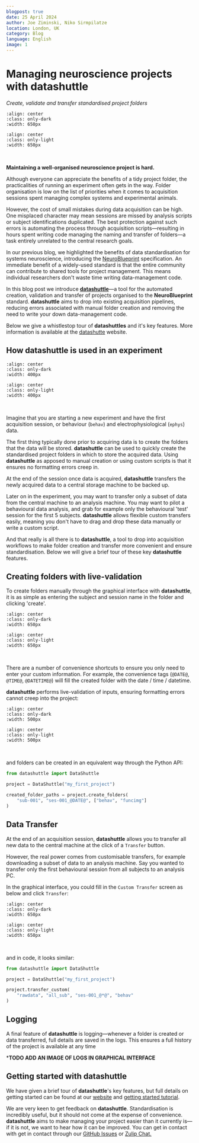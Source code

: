 ```yaml
---
blogpost: true
date: 25 April 2024
author: Joe Ziminski, Niko Sirmpilatze
location: London, UK
category: Blog
language: English
image: 1
---
```




# Managing neuroscience projects with **datashuttle**
*Create, validate and transfer standardised project folders*

```{image} /_static/blog_images/datashuttle/datashuttle-overview-dark.png
:align: center
:class: only-dark
:width: 650px
```
```{image} /_static/blog_images/datashuttle/datashuttle-overview-light.png
:align: center
:class: only-light
:width: 650px
```
<br>

**Maintaining a well-organised neuroscience project is hard.**

Although everyone can appreciate the benefits of a tidy project
folder, the practicalities of running an experiment often gets 
in the way. Folder organisation 
is low on the list of priorities when it
comes to acquisition sessions spent managing complex systems 
and experimental animals.

However, the cost of small mistakes during data acquisition can be high.
One misplaced character may mean sessions are missed by analysis 
scripts or subject identifications duplicated.
The best protection against such errors is automating the process
through acquisition scripts—resulting in hours spent writing code 
managing the naming and transfer of folders—a task entirely 
unrelated to the central research goals.

In our previous blog, we highlighted the benefits of data standardisation 
for systems neuroscience, introducing the 
[NeuroBlueprint](https://neuroblueprint.neuroinformatics.dev/) 
specification. 
An immediate benefit of a widely-used standard is that the entire community
can contribute to shared tools for project management.
This means individual researchers don't waste time
writing data-management code. 

In this blog post we introduce 
[**datashuttle**](https://datashuttle.neuroinformatics.dev/)—a 
tool for the automated creation, 
validation and transfer of projects organised to 
the **NeuroBlueprint** standard. **datashuttle** aims to
drop into existing acquisition pipelines, reducing errors
associated with manual folder creation and removing the need
to write your down data-management code.

Below we give a whistlestop tour of **datashuttles** and it's key
features. More information is available at the 
[datashutte](https://datashuttle.neuroinformatics.dev/) 
website.

## How **datashuttle** is used in an experiment

```{image} /_static/blog_images/datashuttle/tutorial-1-example-file-tree-dark.png
:align: center
:class: only-dark
:width: 400px
```
```{image} /_static/blog_images/datashuttle/tutorial-1-example-file-tree-light.png
:align: center
:class: only-light
:width: 400px
```
<br>

Imagine that you are starting a new experiment and have the first
acquisition session, or behaviour (`behav`) 
and electrophysiological (`ephys`) data. 

The first thing typically done prior to acquiring data is to
create the folders that the data will be stored. 
**datashuttle** can be used to quickly create the standardised
project folders in which to store the acquired data. 
Using **datashuttle** as apposed to manual creation or using custom
scripts is that it ensures no formatting errors creep in.

At the end of the session once data is acquired, 
**datashuttle** transfers the newly acquired data 
to a central storage machine to be backed up.

Later on in the experiment, you may want to transfer only a subset
of data from the central machine to an analysis machine. You may 
want to pilot a behavioural data analysis, and grab
for example only the behavioural 'test' session for
the first 5 subjects. **datashuttle** allows flexible custom transfers
easily, meaning you don't have to drag and drop these data manually or
write a custom script.

And that really is all there is to **datashuttle**, a tool to drop into acquisition
workflows to make folder creation and transfer more convenient and ensure standardisation.
Below we will give a brief tour of these key **datashuttle** features.

## Creating folders with live-validation

To create folders manually through the graphical interface with **datashuttle**, 
it is as simple as entering the subject and session name in the folder and clicking 'create'.


```{image} /_static/blog_images/datashuttle/create-folders-example-dark.png
:align: center
:class: only-dark
:width: 650px
```
```{image} /_static/blog_images/datashuttle/create-folders-example-light.png
:align: center
:class: only-light
:width: 650px
```
<br>

There are a number of convenience shortcuts to ensure you only need to enter 
your custom information. For example, the convenience tags 
(`@DATE@`, `@TIME@`, `@DATETIME@`) will fill the created folder 
with the date / time / datetime.

**datashuttle** performs live-validation of inputs, ensuring 
formatting errors cannot creep into the project:

```{image} /_static/blog_images/datashuttle/validation-bad-dark.png
:align: center
:class: only-dark
:width: 500px
```
```{image} /_static/blog_images/datashuttle/validation-bad-light.png
:align: center
:class: only-light
:width: 500px
```
<br>

and folders can be created in an equivalent way through the Python API:

```python
from datashuttle import DataShuttle

project = DataShuttle("my_first_project")

created_folder_paths = project.create_folders(
    "sub-001", "ses-001_@DATE@", ["behav", "funcimg"]
)
```

## Data Transfer

At the end of an acquisition session, **datashuttle**
allows you to transfer all new data to the central machine
at the click of a `Transfer` button.

However, the real power comes from customisable transfers, for 
example downloading a subset of data to an analysis machine. Say you wanted
to transfer only the first behavioural session from all subjects
to an analysis PC. 

In the graphical interface, you could fill in the `Custom Transfer` screen
as below and click `Transfer`:

```{image} /_static/blog_images/datashuttle/how-to-transfer-custom-dark.png
:align: center
:class: only-dark
:width: 650px
```
```{image} /_static/blog_images/datashuttle/how-to-transfer-custom-light.png
:align: center
:class: only-light
:width: 650px
```
<br>

and in code, it looks similar:

```python
from datashuttle import DataShuttle

project = DataShuttle("my_first_project")

project.transfer_custom(
    "rawdata", "all_sub", "ses-001_@*@", "behav"
)
```

## Logging
A final feature of **datashuttle** is logging—whenever a folder is created or
data transferred, full details are saved in the logs. This ensures
a full history of the project is available at any time

***TODO ADD AN IMAGE OF LOGS IN GRAPHICAL INTERFACE**

## Getting started with **datashuttle**

We have given a brief tour of **datashuttle**'s key features,
but full details on getting started can be found at our 
[website](https://datashuttle.neuroinformatics.dev/) and
[getting started tutorial](https://datashuttle.neuroinformatics.dev/pages/tutorials/getting_started.html).

We are very keen to get feedback on **datashuttle**. 
Standardisation is incredibly useful, but it should not come at the 
expense of convenience. **datashuttle** aims to make managing your project easier than 
it currently is—if it is not, we want to hear how it can be improved. 
You can get in contact with get in contact through our
[GitHub Issues](https://github.com/neuroinformatics-unit/datashuttle/issues)
or
[Zulip Chat.](https://neuroinformatics.zulipchat.com/#narrow/stream/405999-DataShuttle)


